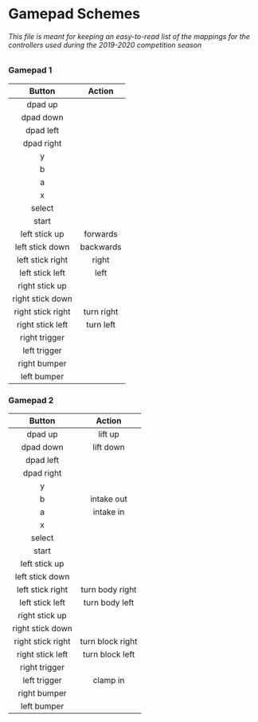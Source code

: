 # Gamepad Schemes
###### This file is meant for keeping an easy-to-read list of the mappings for the controllers used during the 2019-2020 competition season

### Gamepad 1

|Button|Action|
|:-------------:|:-------------:|
|dpad up||
|dpad down||
|dpad left||
|dpad right||
|y||
|b||
|a||
|x||
|select||
|start||
|left stick up|forwards|
|left stick down|backwards|
|left stick right|right|
|left stick left|left|
|right stick up||
|right stick down||
|right stick right|turn right|
|right stick left|turn left|
|right trigger||
|left trigger||
|right bumper||
|left bumper||


### Gamepad 2

|Button|Action|
|:-------------:|:-------------:|
|dpad up|lift up|
|dpad down|lift down|
|dpad left||
|dpad right||
|y||
|b|intake out|
|a|intake in|
|x||
|select||
|start||
|left stick up||
|left stick down||
|left stick right|turn body right|
|left stick left|turn body left|
|right stick up||
|right stick down||
|right stick right|turn block right|
|right stick left|turn block left|
|right trigger||
|left trigger|clamp in|
|right bumper||
|left bumper||
